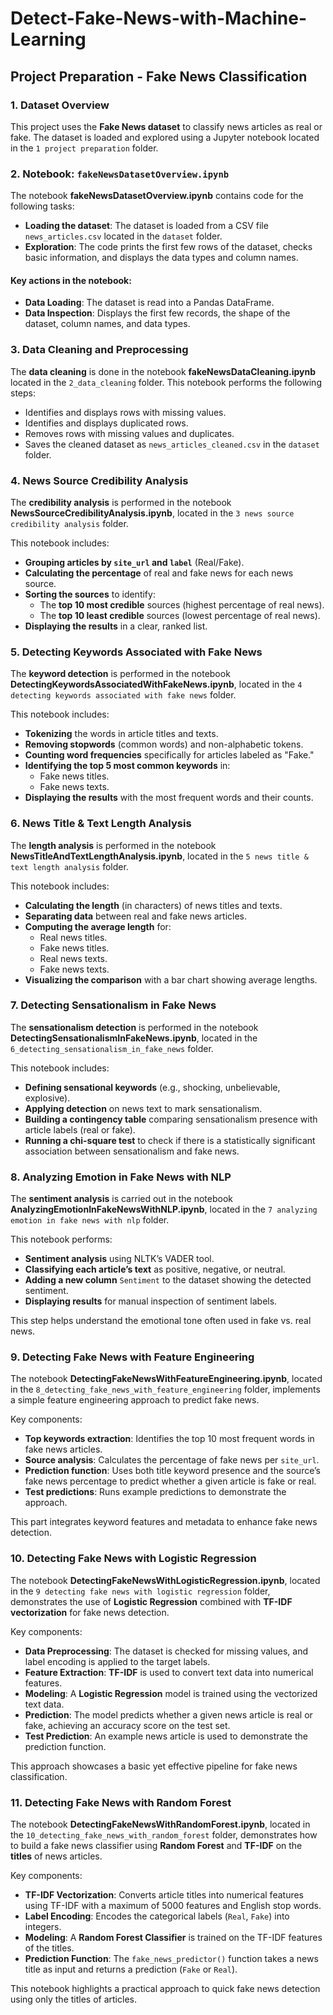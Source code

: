 # Detect-Fake-News-with-Machine-Learning

## Project Preparation - Fake News Classification

### 1. Dataset Overview

This project uses the **Fake News dataset** to classify news articles as real or fake. The dataset is loaded and explored using a Jupyter notebook located in the `1 project preparation` folder.

### 2. Notebook: `fakeNewsDatasetOverview.ipynb`

The notebook **fakeNewsDatasetOverview.ipynb** contains code for the following tasks:
- **Loading the dataset**: The dataset is loaded from a CSV file `news_articles.csv` located in the `dataset` folder.
- **Exploration**: The code prints the first few rows of the dataset, checks basic information, and displays the data types and column names.

#### Key actions in the notebook:
- **Data Loading**: The dataset is read into a Pandas DataFrame.
- **Data Inspection**: Displays the first few records, the shape of the dataset, column names, and data types.


### 3. Data Cleaning and Preprocessing

The **data cleaning** is done in the notebook **fakeNewsDataCleaning.ipynb** located in the `2_data_cleaning` folder. This notebook performs the following steps:
- Identifies and displays rows with missing values.
- Identifies and displays duplicated rows.
- Removes rows with missing values and duplicates.
- Saves the cleaned dataset as `news_articles_cleaned.csv` in the `dataset` folder.

### 4. News Source Credibility Analysis

The **credibility analysis** is performed in the notebook **NewsSourceCredibilityAnalysis.ipynb**, located in the `3 news source credibility analysis` folder.

This notebook includes:
- **Grouping articles by `site_url` and `label`** (Real/Fake).
- **Calculating the percentage** of real and fake news for each news source.
- **Sorting the sources** to identify:
  - The **top 10 most credible** sources (highest percentage of real news).
  - The **top 10 least credible** sources (lowest percentage of real news).
- **Displaying the results** in a clear, ranked list.

### 5. Detecting Keywords Associated with Fake News

The **keyword detection** is performed in the notebook **DetectingKeywordsAssociatedWithFakeNews.ipynb**, located in the `4 detecting keywords associated with fake news` folder.

This notebook includes:
- **Tokenizing** the words in article titles and texts.
- **Removing stopwords** (common words) and non-alphabetic tokens.
- **Counting word frequencies** specifically for articles labeled as "Fake."
- **Identifying the top 5 most common keywords** in:
  - Fake news titles.
  - Fake news texts.
- **Displaying the results** with the most frequent words and their counts.

### 6. News Title & Text Length Analysis

The **length analysis** is performed in the notebook **NewsTitleAndTextLengthAnalysis.ipynb**, located in the `5 news title & text length analysis` folder.

This notebook includes:
- **Calculating the length** (in characters) of news titles and texts.
- **Separating data** between real and fake news articles.
- **Computing the average length** for:
  - Real news titles.
  - Fake news titles.
  - Real news texts.
  - Fake news texts.
- **Visualizing the comparison** with a bar chart showing average lengths.

### 7. Detecting Sensationalism in Fake News

The **sensationalism detection** is performed in the notebook **DetectingSensationalismInFakeNews.ipynb**, located in the `6_detecting_sensationalism_in_fake_news` folder.

This notebook includes:
- **Defining sensational keywords** (e.g., shocking, unbelievable, explosive).
- **Applying detection** on news text to mark sensationalism.
- **Building a contingency table** comparing sensationalism presence with article labels (real or fake).
- **Running a chi-square test** to check if there is a statistically significant association between sensationalism and fake news.

### 8. Analyzing Emotion in Fake News with NLP

The **sentiment analysis** is carried out in the notebook **AnalyzingEmotionInFakeNewsWithNLP.ipynb**, located in the `7 analyzing emotion in fake news with nlp` folder.

This notebook performs:
- **Sentiment analysis** using NLTK’s VADER tool.
- **Classifying each article’s text** as positive, negative, or neutral.
- **Adding a new column** `Sentiment` to the dataset showing the detected sentiment.
- **Displaying results** for manual inspection of sentiment labels.

This step helps understand the emotional tone often used in fake vs. real news.

### 9. Detecting Fake News with Feature Engineering

The notebook **DetectingFakeNewsWithFeatureEngineering.ipynb**, located in the `8_detecting_fake_news_with_feature_engineering` folder, implements a simple feature engineering approach to predict fake news.

Key components:
- **Top keywords extraction**: Identifies the top 10 most frequent words in fake news articles.
- **Source analysis**: Calculates the percentage of fake news per `site_url`.
- **Prediction function**: Uses both title keyword presence and the source’s fake news percentage to predict whether a given article is fake or real.
- **Test predictions**: Runs example predictions to demonstrate the approach.

This part integrates keyword features and metadata to enhance fake news detection.


### 10. Detecting Fake News with Logistic Regression

The notebook **DetectingFakeNewsWithLogisticRegression.ipynb**, located in the `9 detecting fake news with logistic regression` folder, demonstrates the use of **Logistic Regression** combined with **TF-IDF vectorization** for fake news detection.

Key components:
- **Data Preprocessing**: The dataset is checked for missing values, and label encoding is applied to the target labels.
- **Feature Extraction**: **TF-IDF** is used to convert text data into numerical features.
- **Modeling**: A **Logistic Regression** model is trained using the vectorized text data.
- **Prediction**: The model predicts whether a given news article is real or fake, achieving an accuracy score on the test set.
- **Test Prediction**: An example news article is used to demonstrate the prediction function.

This approach showcases a basic yet effective pipeline for fake news classification.


### 11. Detecting Fake News with Random Forest

The notebook **DetectingFakeNewsWithRandomForest.ipynb**, located in the `10_detecting_fake_news_with_random_forest` folder, demonstrates how to build a fake news classifier using **Random Forest** and **TF-IDF** on the **titles** of news articles.

Key components:
- **TF-IDF Vectorization**: Converts article titles into numerical features using TF-IDF with a maximum of 5000 features and English stop words.
- **Label Encoding**: Encodes the categorical labels (`Real`, `Fake`) into integers.
- **Modeling**: A **Random Forest Classifier** is trained on the TF-IDF features of the titles.
- **Prediction Function**: The `fake_news_predictor()` function takes a news title as input and returns a prediction (`Fake` or `Real`).

This notebook highlights a practical approach to quick fake news detection using only the titles of articles.
